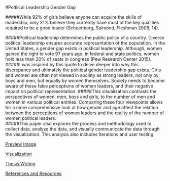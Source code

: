 #Poltiical Leadership Gender Gap

#####While 92% of girls believe anyone can acquire the skills of leadership, only 21% believe they currently have most of the key qualities required to be a good leader (Schoenberg, Salmond, Fleshman 2008, 14).

#####Political leadership determines the public policy of a country. Diverse political leadership ensures accurate representation of the population. In the United States, a gender gap exists in political leadership. Although, women gained the right to vote 97 years ago, in federal and state politics, women hold less than 20% of seats in congress (Pew Research Center 2015).
#####I was inspired by this quote to delve deeper into why this discrepancy and ultimately the political gender leadership gap exists. Girls and women are often not viewed in society as strong leaders, not only by boys and men, but equally by women themselves. Society needs to become aware of these false perceptions of women leaders, and their negative impact on political representation. 
#####This visualization contrasts the perspectives of women, men, boys and girls, to the number of men and women in various political entities. Comparing these four viewpoints allows for a more comprehensive look at how gender and age affect the relation between the perceptions of women leaders and the reality of the number of women political leaders.  
#####This paper also explores the process and methodology used to collect data, analyze the data, and visually communicate the data through the visualization. This analysis also includes Iterations and user testing.

[Preview Image](MajorStudio2/svg/tslidesix.svg)

[Visualization](MajorStudio2/index.html)

[Thesis Writing](writing/thesisJustineKeller.pdf)

[References and Resources](writing/referencesAndResources.pdf)